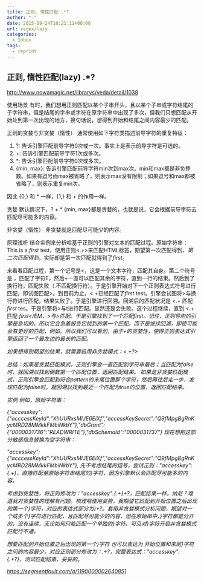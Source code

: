 ```yaml
---
title: 正则, 惰性匹配 .*?
author: "-"
date: 2015-09-24T10:21:11+00:00
url: regex/lazy
categories:
  - Inbox
tags:
  - reprint
---
```

## 正则, 惰性匹配(lazy) .*?

<http://www.nowamagic.net/librarys/veda/detail/1038>

使用场景
有时，我们想用正则匹配以某个子串开头，且以某个子串或字符结尾的子字符串，但是结尾的字串或字符在原字符串中出现了多次，但我们只想匹配从开始处到第一次出现的地方，换句话说，想得到开始和结尾之间内容最少的匹配。

正则的贪婪与非贪婪（惰性）
通常使用如下字符类描述前导字符的重复特征：

1. ?: 告诉引擎匹配前导字符0次或一次。事实上是表示前导字符是可选的。
2. +: 告诉引擎匹配前导字符1次或多次。
3. *: 告诉引擎匹配前导字符0次或多次。
4. {min, max}: 告诉引擎匹配前导字符min次到max次。min和max都是非负整数。如果有逗号而max被省略了，则表示max没有限制；如果逗号和max都被省略了，则表示重复min次。

因此 {0,} 和 * 一样，{1,} 和 + 的作用一样。

贪婪
默认情况下，? + * {min, max}都是贪婪的，也就是说，它会根据前导字符去匹配尽可能多的内容。

非贪婪（惰性）
非贪婪就是匹配尽可能少的内容。

原理浅析
结合实例来分析哈基于正则的引擎对文本的匹配过程。原始字符串：This is a <EM>first</EM> test，使用正则<.+>来匹配HTML标签，期望第一次匹配得到<EM>，第二次匹配得到</EM>，实际却是第一次匹配就得到了<EM>first</EM>。

来看看匹配过程，第一个记号是<，这是一个文本字符，匹配其自身。第二个符号是.，匹配了字符E，然后+一直可以匹配其余的字符，直到一行的结束。然后到了换行符，匹配失败（.不匹配换行符）。于是引擎开始对下一个正则表达式符号进行匹配，即试图匹配>。到目前为止，<.+已经匹配了<EM>first</EM> test。引擎会试图将>与换行符进行匹配，结果失败了。于是引擎进行回溯。回溯后的匹配状况是 <.+ 匹配 <EM>first</EM> tes。于是引擎将>与t进行匹配。显然还是会失败。这个过程继续，直到 <.+ 匹配 <EM>first</EM，>与>匹配。于是引擎找到了一个匹配<EM>first</EM>。记住，正则导向的引擎是急切的，所以它会急着报告它找到的第一个匹配。而不是继续回溯，即使可能会有更好的匹配，例如<EM>。所以我们可以看到，由于+的贪婪性，使得正则表达式引擎返回了一个最左边的最长的匹配。

如果想得到期望的结果，就需要启用非贪婪模式：<.+?>

总结：如果是贪婪匹配模式，正则引擎会一直匹配到字符串最后；当匹配为false时，就回溯以找到倒数第一个匹配位置，返回匹配结果。 如果是非贪婪匹配模式，正则引擎会匹配到符合pattern的末尾位置那个字符，然后再往后走一步，发现匹配为false时，就回溯以找到最近一个匹配为true的位置，返回匹配结果。

实例
例如，原始字符串：

{"accesskey":{"acccessKeyId":"XhUURxsMlJE6EiXf","accessKeySecret":"Q9fMpgBgRnKycMRD28MMkkFMbiNkbY"},"dbGrant":{"0000031736":"READWRITE"},"dbSchemaId":"0000031737"}
现在想把这部分敏感信息替换为空字符串：

"accesskey":{"acccessKeyId":"XhUURxsMlJE6EiXf","accessKeySecret":"Q9fMpgBgRnKycMRD28MMkkFMbiNkbY"},
先不考虑结尾的逗号，尝试正则："accesskey":\{.+\}，直接匹配至原始字符串结尾的}字符，因为引擎默认会匹配尽可能多的内容。

考虑到贪婪性，将正则修改为："accesskey":\{.+\}+?，匹配结果一样。纳尼？难道我对贪婪性的理解有问题。梳理哈使用姿势，我期望它匹配到开始位置之后出现的第一个}字符，对应的表达式部分为\}+?。套用非贪婪模式分析问题，期望对一个或多个}字符进行匹配，且匹配尽可能少的内容，但在原始串中，}字符都是分开的，没有连续，无论如何只能匹配一个单独的}字符。可见对}字符开启非贪婪模式匹配行不通。

想要匹配到开始位置之后出现的第一个}字符 也可以表达为 开始位置和末尾}字符之间的内容最少，对应正则部分修改为：.+?，完整表达式："accesskey":\{.+?\}，测试匹配结果，妥妥的。

<https://segmentfault.com/a/1190000002640851>